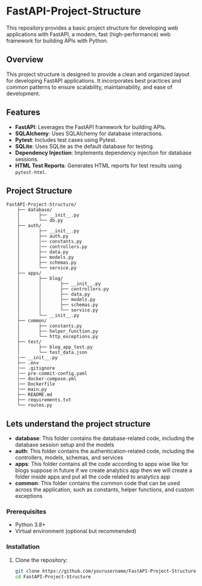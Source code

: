 # FastAPI-Project-Structure

This repository provides a basic project structure for developing web applications with FastAPI, a modern, fast (high-performance) web framework for building APIs with Python.

## Overview

This project structure is designed to provide a clean and organized layout for developing FastAPI applications. It incorporates best practices and common patterns to ensure scalability, maintainability, and ease of development.

## Features

- **FastAPI**: Leverages the FastAPI framework for building APIs.
- **SQLAlchemy**: Uses SQLAlchemy for database interactions.
- **Pytest**: Includes test cases using Pytest.
- **SQLite**: Uses SQLite as the default database for testing.
- **Dependency Injection**: Implements dependency injection for database sessions.
- **HTML Test Reports**: Generates HTML reports for test results using `pytest-html`.

## Project Structure
```plaintext
FastAPI-Project-Structure/ 
    ├── database/ 
    │       ├── __init__.py
    │       └── db.py 
    ├── auth/
    │       ├── __init__.py
    │       ├── auth.py
    │       |── constants.py
    │       |── controllers.py
    │       ├── data.py
    │       ├── models.py
    │       ├── schemas.py
    │       └── service.py
    ├── apps/
    │       ├── blog/
    │       │       ├── __init__.py
    │       │       ├── controllers.py
    │       │       ├── data.py
    │       │       ├── models.py
    │       │       ├── schemas.py
    │       │       └── service.py
    │       └── __init__.py
    ├── common/
    │       ├── constants.py
    │       ├── helper_function.py
    │       └── http_exceptions.py
    ├── test/ 
    │       ├── blog_app_test.py 
    │       └── test_data.json 
    |── __init__.py
    ├── .env
    |── .gitignore
    |── pre-commit-config.yaml
    |── docker-compose.yml
    |── Dockerfile
    |── main.py
    ├── README.md 
    ├── requirements.txt
    └── routes.py 
```

## Lets understand the project structure
- **database**: This folder contains the database-related code, including the database session setup and the models
- **auth**: This folder contains the authentication-related code, including the controllers, models, schemas, and services
- **apps**: This folder contains all the code according to apps wise like for blogs suppose in future if we create analytics app then we will create a folder inside apps and put all the code related to analytics app
- **common**: This folder contains the common code that can be used across the application, such as constants, helper functions, and custom exceptions



### Prerequisites

- Python 3.8+
- Virtual environment (optional but recommended)

### Installation

1. Clone the repository:
   ```sh
   git clone https://github.com/yourusername/FastAPI-Project-Structure.git
   cd FastAPI-Project-Structure
